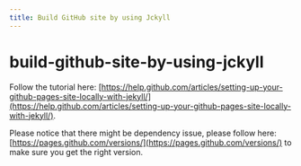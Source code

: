 ```yaml
---
title: Build GitHub site by using Jckyll
---
```


# build-github-site-by-using-jckyll

Follow the tutorial here: [https://help.github.com/articles/setting-up-your-github-pages-site-locally-with-jekyll/](https://help.github.com/articles/setting-up-your-github-pages-site-locally-with-jekyll/).

Please notice that there might be dependency issue, please follow here: [https://pages.github.com/versions/](https://pages.github.com/versions/) to make sure you get the right version.

